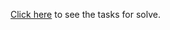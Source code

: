 <a href="https://github.com/TelerikAcademy/JavaScript-Fundamentals/tree/master/Topics/06.%20Loops/homework">Click here</a> to see the tasks for solve.